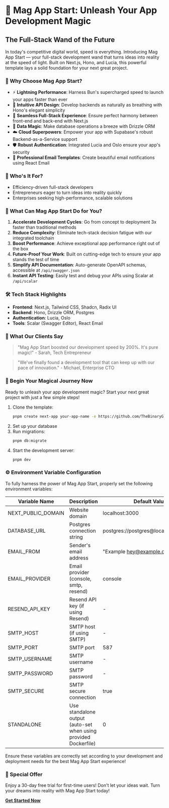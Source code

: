# 🚀 Mag App Start: Unleash Your App Development Magic

## The Full-Stack Wand of the Future

In today's competitive digital world, speed is everything. Introducing Mag App Start — your full-stack development wand that turns ideas into reality at the speed of light. Built on Next.js, Hono, and Lucia, this powerful template lays a solid foundation for your next great project.

### 🌟 Why Choose Mag App Start?

- ⚡ **Lightning Performance**: Harness Bun's supercharged speed to launch your apps faster than ever
- 🎨 **Intuitive API Design**: Develop backends as naturally as breathing with Hono's elegant simplicity
- 🔄 **Seamless Full-Stack Experience**: Ensure perfect harmony between front-end and back-end with Next.js
- 🔮 **Data Magic**: Make database operations a breeze with Drizzle ORM
- ☁️ **Cloud Superpowers**: Empower your app with Supabase's robust Backend-as-a-Service support
- 🛡️ **Robust Authentication**: Integrated Lucia and Oslo ensure your app's security
- 📧 **Professional Email Templates**: Create beautiful email notifications using React Email

### 💼 Who's It For?

- Efficiency-driven full-stack developers
- Entrepreneurs eager to turn ideas into reality quickly
- Enterprises seeking high-performance, scalable solutions

### 🎯 What Can Mag App Start Do for You?

1. **Accelerate Development Cycles**: Go from concept to deployment 3x faster than traditional methods
2. **Reduce Complexity**: Eliminate tech-stack decision fatigue with our integrated toolchain
3. **Boost Performance**: Achieve exceptional app performance right out of the box
4. **Future-Proof Your Work**: Built on cutting-edge tech to ensure your app stands the test of time
5. **Simplify API Documentation**: Auto-generate OpenAPI schemas, accessible at `/api/swagger.json`
6. **Instant API Testing**: Easily test and debug your APIs using Scalar at `/api/scalar`

### 🛠️ Tech Stack Highlights

- **Frontend**: Next.js, Tailwind CSS, Shadcn, Radix UI
- **Backend**: Hono, Drizzle ORM, Postgres
- **Authentication**: Lucia, Oslo
- **Tools**: Scalar (Swagger Editor), React Email

### 🌈 What Our Clients Say

> "Mag App Start boosted our development speed by 200%. It's pure magic!" - Sarah, Tech Entrepreneur

> "We've finally found a development tool that can keep up with our pace of innovation." - Michael, Enterprise CTO

### 🚀 Begin Your Magical Journey Now

Ready to unleash your app development magic? Start your next great project with just a few simple steps!

1. Clone the template:
   ```bash
   pnpm create next-app your-app-name -e https://github.com/TheBinaryGuy/next-hono-lucia
   ```
2. Set up your database
3. Run migrations:
   ```bash
   pnpm db:migrate
   ```
4. Start the development server:
   ```bash
   pnpm dev
   ```

### ⚙️ Environment Variable Configuration

To fully harness the power of Mag App Start, properly set the following environment variables:

| Variable Name     | Description                                             | Default Value                       |
|-------------------|---------------------------------------------------------|-------------------------------------|
| NEXT_PUBLIC_DOMAIN| Website domain                                          | localhost:3000                      |
| DATABASE_URL      | Postgres connection string                              | postgres://postgres@localhost/example|
| EMAIL_FROM        | Sender's email address                                  | "Example <hey@example.com>"         |
| EMAIL_PROVIDER    | Email provider (console, smtp, resend)                  | console                             |
| RESEND_API_KEY    | Resend API key (if using Resend)                        | -                                   |
| SMTP_HOST         | SMTP host (if using SMTP)                               | -                                   |
| SMTP_PORT         | SMTP port                                               | 587                                 |
| SMTP_USERNAME     | SMTP username                                           | -                                   |
| SMTP_PASSWORD     | SMTP password                                           | -                                   |
| SMTP_SECURE       | SMTP secure connection                                  | true                                |
| STANDALONE        | Use standalone output (auto-set when using provided Dockerfile) | 0                           |

Ensure these variables are correctly set according to your development and deployment needs for the best Mag App Start experience!

### 🎉 Special Offer

Enjoy a 30-day free trial for first-time users! Don't let your ideas wait. Turn your dreams into reality with Mag App Start today!

**[Get Started Now](https://www.magappstart.com)**